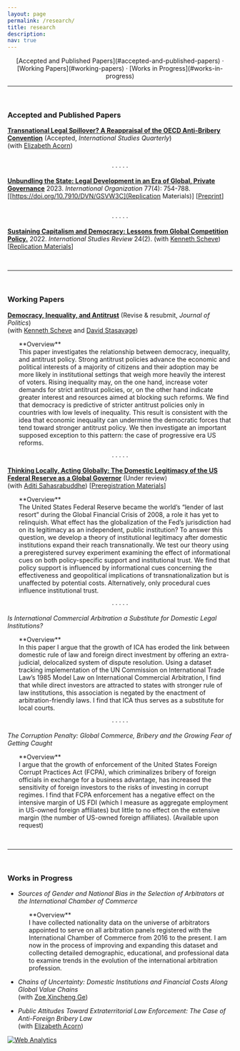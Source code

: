 ```yaml
---
layout: page
permalink: /research/
title: research
description:
nav: true
---
```

<div align="center" markdown="1">
[Accepted and Published Papers](#accepted-and-published-papers) &middot; [Working Papers](#working-papers) &middot; [Works in Progress](#works-in-progress)
</div>

<hr class="sectiondiv"><br>

### Accepted and Published Papers

**[Transnational Legal Spillover? A Reappraisal of the OECD Anti-Bribery Convention](/assets/papers/Acorn_Allen_2023_Spillover.pdf)** (Accepted, *International Studies Quarterly*) <br>
(with [Elizabeth Acorn](http://www.elizabethacorn.com)) 

<br>

<center>&middot; &middot; &middot; &middot; &middot;</center>

**[Unbundling the State: Legal Development in an Era of Global, Private Governance](https://doi.org/10.1017/S0020818323000218)** 2023. *International Organization* 77(4): 754-788. [[https://doi.org/10.7910/DVN/GSVW3C](Replication Materials)] [[Preprint](/assets/papers/MAllen-unbundling-20230911.pdf)] 

<br>

<center>&middot; &middot; &middot; &middot; &middot;</center>

**[Sustaining Capitalism and Democracy: Lessons from Global Competition Policy.](https://doi.org/10.1093/isr/viac018)** 2022. *International Studies Review* 24(2). (with [Kenneth Scheve](https://scheve-research.org/)) [[Replication Materials](https://doi.org/10.7910/DVN/QCLWEM)] 

<br>

<hr class="sectiondiv"><br>

### Working Papers

**[Democracy, Inequality, and Antitrust](https://papers.ssrn.com/sol3/papers.cfm?abstract_id=4358176)** (Revise & resubmit, *Journal of Politics*) <br>
(with [Kenneth Scheve](https://scheve-research.org/) and [David Stasavage](https://stasavage.com/))

<p style="margin-left:5%" markdown="1">
**Overview**<br>
This paper investigates the relationship between democracy, inequality, and antitrust policy. Strong antitrust policies advance the economic and political interests of a majority of citizens and their adoption may be more likely in institutional settings that weigh more heavily the interest of voters. Rising inequality may, on the one hand, increase voter demands for strict antitrust policies, or, on the other hand indicate greater interest and resources aimed at blocking such reforms. We find that democracy is predictive of stricter antitrust policies only in countries with low levels of inequality. This result is consistent with the idea that economic inequality can undermine the democratic forces that tend toward stronger antitrust policy. We then investigate an important supposed exception to this pattern: the case of progressive era US reforms.</p>

<center>&middot; &middot; &middot; &middot; &middot;</center>

**[Thinking Locally, Acting Globally: The Domestic Legitimacy of the US Federal Reserve as a Global Governor](/assets/papers/fed-survey-20230920.pdf)** (Under review) <br>
(with [Aditi Sahasrabuddhe](https://aditisahasrabuddhe.com)) [[Preregistration Materials](https://osf.io/axq5c/)]
<p style="margin-left:5%" markdown="1">
**Overview**<br>
The United States Federal Reserve became the world’s “lender of last resort” during the Global Financial Crisis of 2008, a role it has yet to relinquish. What effect has the globalization of the Fed’s jurisdiction had on its legitimacy as an independent, public institution? To answer this question, we develop a theory of institutional legitimacy after domestic institutions expand their reach transnationally. We test our theory using a preregistered survey experiment examining the effect of informational cues on both policy-specific support and institutional trust. We find that policy support is influenced by informational cues concerning the effectiveness and geopolitical implications of transnationalization but is unaffected by potential costs. Alternatively, only procedural cues influence institutional trust.</p>

<center>&middot; &middot; &middot; &middot; &middot;</center>

*Is International Commercial Arbitration a Substitute for Domestic Legal Institutions?*
<p style="margin-left:5%" markdown="1">
**Overview**<br>
In this paper I argue that the growth of ICA has eroded the link between domestic rule of law and foreign direct investment by offering an extra-judicial, delocalized system of dispute resolution. Using a dataset tracking implementation of the UN Commission on International Trade Law’s 1985 Model Law on International Commercial Arbitration, I find that while direct investors are attracted to states with stronger rule of law institutions, this association is negated by the enactment of arbitration-friendly laws. I find that ICA thus serves as a substitute for local courts.</p>

<center>&middot; &middot; &middot; &middot; &middot;</center>

*The Corruption Penalty: Global Commerce, Bribery and the Growing Fear of Getting Caught*
<p style="margin-left:5%" markdown="1">
**Overview**<br>
I argue that the growth of enforcement of the United States Foreign Corrupt Practices Act (FCPA), which criminalizes bribery of foreign officials in exchange for a business advantage, has increased the sensitivity of foreign investors to the risks of investing in corrupt regimes. I find that FCPA enforcement has a negative effect on the intensive margin of US FDI (which I measure as aggregate employment in US-owned foreign affiliates) but little to no effect on the extensive margin (the number of US-owned foreign affiliates). (Available upon request)</p><br>

<hr class="sectiondiv"><br>

### Works in Progress

- *Sources of Gender and National Bias in the Selection of Arbitrators at the International Chamber of Commerce*

  <p style="margin-left:5%" markdown="1">
  **Overview**<br>
  I have collected nationality data on the universe of arbitrators appointed to serve on all arbitration panels registered with the International Chamber of Commerce from 2016 to the present. I am now in the process of improving and expanding this dataset and collecting detailed demographic, educational, and professional data to examine trends in the evolution of the international arbitration profession.</p>

- *Chains of Uncertainty: Domestic Institutions and Financial Costs Along Global Value Chains* <br> (with [Zoe Xincheng Ge](https://wp.nyu.edu/zoege/))

- *Public Attitudes Toward Extraterritorial Law Enforcement: The Case of Anti-Foreign Bribery Law* <br> (with [Elizabeth Acorn](http://www.elizabethacorn.com))

<!-- Default Statcounter code for academic site http://www.modallen.com -->
<script type="text/javascript">
var sc_project=12801258;
var sc_invisible=1;
var sc_security="2cdacf08";
</script>
<script type="text/javascript"
src="https://www.statcounter.com/counter/counter.js" async></script>
<noscript><div class="statcounter"><a title="Web Analytics"
href="https://statcounter.com/" target="_blank"><img class="statcounter"
src="https://c.statcounter.com/12801258/0/2cdacf08/1/" alt="Web Analytics"
referrerPolicy="no-referrer-when-downgrade"></a></div></noscript>
<!-- End of Statcounter Code -->
